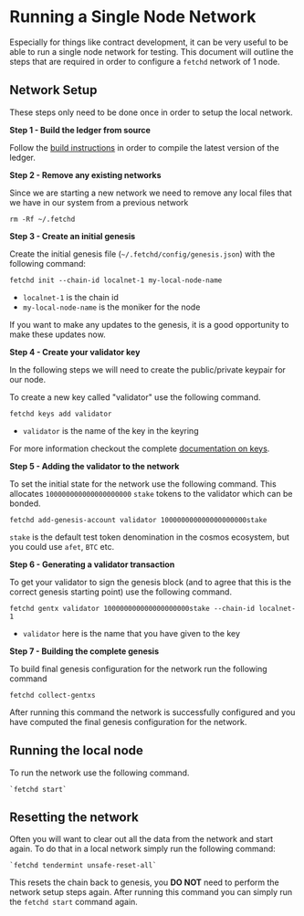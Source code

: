 # Running a Single Node Network

Especially for things like contract development, it can be very useful to be able to run a single node network for
testing. This document will outline the steps that are required in order to configure a `fetchd` network of 1 node.

## Network Setup

These steps only need to be done once in order to setup the local network.

**Step 1 - Build the ledger from source**

Follow the [build instructions](../building/) in order to compile the latest version of the ledger.

**Step 2 - Remove any existing networks**

Since we are starting a new network we need to remove any local files that we have in our system from a previous network

   `rm -Rf ~/.fetchd`

**Step 3 - Create an initial genesis**

Create the initial genesis file (`~/.fetchd/config/genesis.json`) with the following command:

   `fetchd init --chain-id localnet-1 my-local-node-name`

* `localnet-1` is the chain id 
* `my-local-node-name` is the moniker for the node

If you want to make any updates to the genesis, it is a good opportunity to make these updates now.

**Step 4 - Create your validator key**

In the following steps we will need to create the public/private keypair for our node. 

To create a new key called "validator" use the following command.

   `fetchd keys add validator`

* `validator` is the name of the key in the keyring

For more information checkout the complete [documentation on keys](../cli-keys/).

**Step 5 - Adding the validator to the network**

To set the initial state for the network use the following command. This allocates `100000000000000000000` `stake` tokens
to the validator which can be bonded. 

   `fetchd add-genesis-account validator 100000000000000000000stake`

`stake` is the default test token denomination in the cosmos ecosystem, but you could use `afet`, `BTC` etc.

**Step 6 - Generating a validator transaction**

To get your validator to sign the genesis block (and to agree that this is the correct genesis starting point) use the
following command.

   `fetchd gentx validator 100000000000000000000stake --chain-id localnet-1`

* `validator` here is the name that you have given to the key

**Step 7 - Building the complete genesis**

To build final genesis configuration for the network run the following command

   `fetchd collect-gentxs`

After running this command the network is successfully configured and you have computed the final genesis configuration
for the network.

## Running the local node

To run the network use the following command.

    `fetchd start`

## Resetting the network

Often you will want to clear out all the data from the network and start again. To do that in a local network simply
run the following command:

    `fetchd tendermint unsafe-reset-all`

This resets the chain back to genesis, you **DO NOT** need to perform the network setup steps again. After running this
command you can simply run the `fetchd start` command again.

